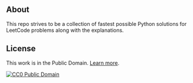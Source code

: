 ## About

This repo strives to be a collection of fastest possible Python solutions for LeetCode problems along with the explanations.

## License

This work is in the Public Domain. [Learn more](https://creativecommons.org/publicdomain/zero/1.0/).

[![CC0 Public Domain](https://licensebuttons.net/p/zero/1.0/88x31.png)](https://creativecommons.org/publicdomain/zero/1.0/)
